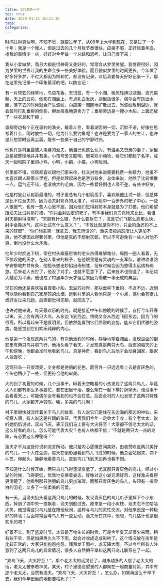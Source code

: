 ```yaml
---
title: 2019这一年
toc: true
date: 2020-01-21 16:23:36
tags:
categories:
---
```


时间过得真快啊，不知不觉，就要过年了，从09年上大学到现在，又是过了一个十年；我是一个慢人，但是过去的几个月我节奏很快，应接不暇，正好趁着年底，找我的事情少一些，好好对今年做一个总结和思考，让自己慢下来；

我从小爱做梦，而且大都是很神奇又美好的，常常会从梦里笑醒。我觉得很好，因为梦里的世界让我的生命会多一些美好体验，而且貌似梦里的时间更长。今年做了好多好多梦，不过大都因为懒和忙，都没有记录，以后真要每天好好记录一下，那在这里先记录一个印象最深的吧，以防忘记：

有一片软软的绿草地，鸟语花香，天很蓝，有一个小湖，微风轻拂过湖面，波光粼粼，天上的云彩，倒影在湖面上，有点乳白发灰，湖里鱼很多，偶尔会有跃出水面，落下去的时候就会产生波纹，向周围一圈圈地扩散出去，当波纹散到湖边，就会暂时打乱垂柳的倒影，柳丝摇曳地更卖力了；垂柳旁边是一搜小木船，上面还放了一些农具和干粮；

垂柳旁边有个正在垂钓的渔夫，戴着斗笠，看着湖面的一切，沉默不语，好像在思考着什么，同时放空一切。他为什么要钓鱼呢？也许是要为了一家人的生计，也许是只想暂时远离尘嚣，能有一些属于自己的宁静时光。

他也许是村里最被人羡慕的渔夫，他自己也这么认为，有温柔又贤惠的妻子，家里总是被整理地井井有条，小孩可爱又聪明，很喜欢小动物，给它们都起了名字，成天一起和院子里的小鸡，小鸭，小鹅，小猫，小狗玩闹。

邻里都不错，邻居都喜欢跟他们家来往，社交对他来说需要耗费一些精力，他虽不太喜欢跟人聊家长里短，但是处理起来也是游刃有余。总体来说，他除了比较懒散一点，运气还不错，也没啥大的毛病，因为一些爱好倒也人缘不差，有些许好友。

他是村里公认射箭最准的，村子里总有几个射箭高手，喜欢跟他比试一番，但总体是比不过渔夫的，因为渔夫射箭真的太准了，可以射中一百步外的靶子中心。一些人很服气，也有一些人心里不服，因为他们觉得射箭本身就是为了打猎，他们希望跟渔夫比试射箭打猎，“你只会射固定的靶子，有本事我们真刀真枪来比比，看谁射天鹅射得准啊”，“天鹅有什么错，为什么要射它？，况且它们飞那么高那么快，射中全靠运气，这种比试有什么意义？”，“不敢比就是你不行，只会钓鱼还钓不上来的软蛋”，“你们想拿第一就拿去，我无所谓的”，渔夫漠视的态度让人更加不爽，他不想因此得罪邻里，但他是真的不想射天鹅，所以不可避免有一些人对他不爽，倒也没什么大矛盾。

他年少时痴迷下棋，常在村头跟最厉害的老头杀得难解难分，周围一圈人看着，无不惊叹他的天才。在别人看来的棋子，在他眼里是有灵魂的一支军队，谁进攻谁防守安排地井井有条，他擅长想出妙招出奇制胜，但有时候会因为想得太远偶有疏忽。后来老人去世了，他没了对手，也就不愿意下了，后来技术也倒退了，年纪越大越沦为平庸。他也成了村里年少天才但后来因为懒散一事无成的典型。

现在的他还是喜欢独自撑着小船，去湖的对岸，那块垂柳下垂钓，不近不远，近到可以隐约看到自己家屋顶的炊烟，远到村里的人看他只是一个小点，偶尔会有妻儿或好友过来几趟，后面都觉得无聊，就回去了。

也许对他来说，每天最欢乐的时光，就是接近中午和傍晚的时候了，自打今年开春以来，天上会有两只大鸟，从东边飞到西边，傍晚又会从西边飞回东边，因为飞的很高，所以看起来不是很明显，但依然能看到它们优雅的姿势，能从它们优雅的姿势，能感觉到它们欢乐纯粹的内心。

他是第一个发现这两只鸟的，有次他垂钓的时候，静静地望着湖面，发现湖面的倒影里有两只鸟并肩飞行，他抬头看了看天，才发现真是两只大鸟，后面的每天的上午和傍晚，他都会准时地看到鸟儿，真是神奇，看到鸟儿后他才会动身回家，跟家人做饭吃；

这两只鸟一只很漂亮，全身都是艳丽的花色，而另外一只远远看上去是青灰色的，个头也稍小了一些，但更符合他的审美。

大约到了初夏的时候，几个没事干，瞅着天空瞎看的小孩发现了这两只鸟儿，毕竟大人们都有那么多事要忙，要在田里干活，要么聚在一起下棋打牌聊天，谁没事干会看着天上，可能偶尔会有看到的也不会在意。后面全村的人也发现了这两只特殊的鸟儿，大家都齐声赞叹，哇，多美的鸟儿啊！

村子里很快就流传着关于鸟儿的故事，有人说它们是住在东边海的那边的神仙，来视察人间，有人说这是祥瑞的象征，代表我们今年一定会大丰收；有个老太太，说听她奶奶说过，双鸟飞天，表示我们马上要有大灾将至！大家都不信老太太的话，这么好看的鸟儿，怎么可能代表大灾？也有人啥都不信：“不就是两只大一点的鸟嘛，有必要这么神秘吗？”

渔夫才不为这些传说和流言所动，他只是内心感慨世间美好，由衷赞叹这两只美好的鸟儿，一个人在湖边，每天在倒影里看到鸟儿飞过的时候，他总会站起来，摘下斗笠，仰起头，静静地看着鸟儿，直到鸟儿飞到天边再也看不到。

不知道什么时候开始，两只鸟儿飞得逐渐变低了，尤其那只青灰色的鸟儿，经过小湖的时候，飞得更低，优雅地变换着姿态，好像对这小湖充满好奇，这样渔夫看得更清楚了，他看到那只艳丽的鸟儿更加璀璨，而那只青灰色的鸟儿，头顶有一撮雪白的羽毛，又多了一份柔美的可爱。

有一天，当渔夫抬头看这两只鸟儿的时候，发现青灰色的鸟儿爪子里掉下个小东西，掉到了湖中央一直飘着，渔夫划船过去，原来是一段小树枝，渔夫忍不住哈哈大笑，他觉得这只鸟儿是在跟他玩闹，这种与鸟儿的灵性交流，对他来说是一种极好的体验；后面常常会与鸟儿有一些互动，渔夫乐在其中，他想，鸟儿估计也是很欢乐的吧？

好景不长，到了盛夏时节，本该是万物生长的时候，可是今年夏天却很少来雨，稍有些干旱，但是如果再久久不下雨，就会对收成造成影响了。这个情况放在往年是比较正常的，大家只能抱怨抱怨，拜拜龙王雨神，求天降大雨。不过今年所有人注意到了这两只鸟儿的异常情况，很多人自然把干旱和这两只鸟儿联系在了一起。

“双鸟飞天，大灾将至！”，那个老太太的话灵验了，越来越多的人信了老太太的话，老太太被奉若神灵。某天，村子里德高望重的人都聚在一起商量对策，其中有那个老太太，当然有渔夫。“双鸟飞天，大灾将至！，怎么办，如果再这么干旱下去，我们今年田里的地都要枯死了！”

